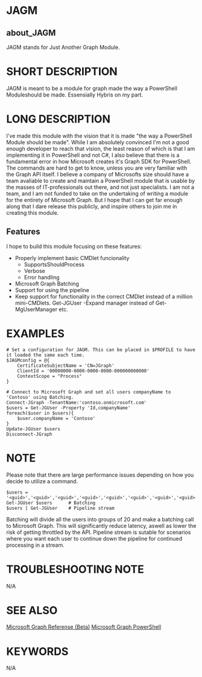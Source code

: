 # JAGM
## about_JAGM
JAGM stands for Just Another Graph Module.

# SHORT DESCRIPTION
JAGM is meant to be a module for graph made the way a PowerShell Moduleshould be made.
Essensially Hybris on my part.

# LONG DESCRIPTION
I've made this module with the vision that it is made "the way a PowerShell Module should be made".
While I am absolutely convinced I'm not a good enough developer to reach that vision, the least reason of which is that I am implementing it in PowerShell and not C#, I also believe that there is a fundamental error in how Microsoft creates it's Graph SDK for PowerShell.
The commands are hard to get to know, unless you are very familiar with the Graph API itself. I believe a company of Microsofts size should have a team avaliable to create and maintain a PowerShell module that is usable by the masses of IT-professionals out there, and not just specialists.
I am not a team, and I am not funded to take on the undertaking of writing a module for the entirety of Microsoft Graph. But I hope that I can get far enough along that I dare release this publicly, and inspire others to join me in creating this module.

## Features
I hope to build this module focusing on these features:
* Properly implement basic CMDlet funcionality
	* SupportsShouldProcess
	* Verbose
	* Error handling
* Microsoft Graph Batching
* Support for using the pipeline
* Keep support for functionality in the correct CMDlet instead of a million mini-CMDlets. Get-JGUser -Expand manager instead of Get-MgUserManager etc.

# EXAMPLES
```
# Set a configuration for JAGM. This can be placed in $PROFILE to have it loaded the same each time.
$JAGMconfig = @{
	CertificateSubjectName = 'CN=JGraph'
	ClientId = '00000000-0000-0000-0000-000000000000'
	ContextScope = "Process"
}

# Connect to Microsoft Graph and set all users companyName to 'Contoso' using Batching.
Connect-JGraph -TenantName:'contoso.onmicrosoft.com'
$users = Get-JGUser -Property 'Id,companyName'
foreach($user in $users){
	$user.companyName = 'Contoso'
}
Update-JGUser $users
Disconnect-JGraph
```


# NOTE
Please note that there are large performance issues depending on how you decide to utilize a command.
```
$users = '<guid>','<guid>','<guid>','<guid>','<guid>','<guid>','<guid>','<guid>','<guid>','<guid>','<guid>'
Get-JGUser $users      # Batching
$users | Get-JGUser    # Pipeline stream
```
Batching will divide all the users into groups of 20 and make a batching call to Microsoft Graph. This will significantly reduce latency, aswell as lower the risk of getting throttled by the API.
Pipeline stream is sutable for scenarios where you want each user to continue down the pipeline for continued processing in a stream.

# TROUBLESHOOTING NOTE
N/A

# SEE ALSO
[Microsoft Graph Referense (Beta)](https://learn.microsoft.com/en-us/graph/api/overview?view=graph-rest-beta)
[Microsoft Graph PowerShell](https://learn.microsoft.com/en-us/powershell/microsoftgraph/installation?view=graph-powershell-beta)

# KEYWORDS
N/A